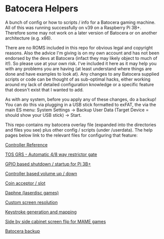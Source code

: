 # Batocera Helpers
A bunch of config or how to scripts / info for a Batocera gaming machine.  All of this was running successfully on v39 on a Raspberry Pi 3B+.  Therefore some may not work on a later version of Batocera or on another architecture (e.g. x86).  

There are no ROMS included in this repo for obvious legal and copyright reasons.  Also the advice I'm giving is on my own account and has not been endorsed by the devs at Batocera (infact they may likely object to much of it!).  So please use at your own risk.  I've included it here as it may help you with any problems you are having (at least understand where things are done and have examples to look at).  Any changes to any Batocera supplied scripts or code can be thought of as sub-optimal hacks, either working around my lack of detailed configuration knowledge or a specific feature that doesn't exist that I wanted to add.

As with any system, before you apply any of these changes, do a backup!  You can do this via plugging in a USB stick formatted to exFAT, the via the main ES menu: System Settings -> Backup User Data (Target Device = should show your USB stick) -> Start.

This repo contains my batocera overlay file (expanded into the directories and files you see) plus other config / scripts (under /userdata).  The help pages below link to the relevant files for configuring that feature:  

[Controller Reference](./README/Controller%20Reference%20README.md#controller-reference)

[TOS GRS - Automatic 4/8 way restrictor gate](./README/TOS_GRS_Switch%20README.md#tos-grs---automatic-48-way-restrictor-gate)

[GPIO based shutdown / startup for Pi 3B+](./README/PowerOffOn%20README.md#gpio-based-shutdown--startup-for-pi-3b)

[Controller based volume up / down](./README/VolumeUpDown%20README.md#controller-based-volume-up--down)

[Coin acceptor / slot](./README/CoinAcceptor%20README.md#coin-acceptor--slot)

[Daphne (laserdisc games)](./README/Daphne%20README.md#daphne-laserdisc-games)

[Custom screen resolution](./README/ScreenRes%20README.md#custom-screen-resolution)

[Keystroke generation and mapping](./README/Keystroke%20README.md#keystroke-generation-and-mapping)

[Side by side cabinet screen flip for MAME games](./README/SideBySide%20README.md)

[Batocera backup](./README/Backup%20README.md)

